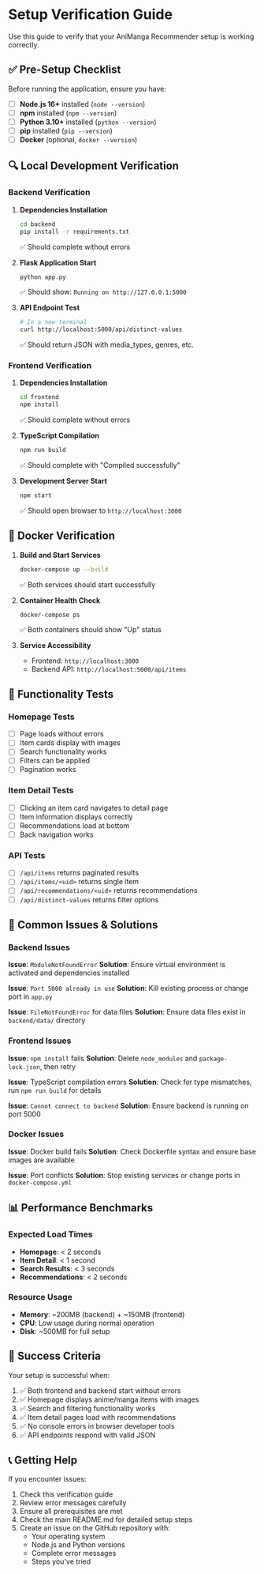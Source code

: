 # Setup Verification Guide

Use this guide to verify that your AniManga Recommender setup is working correctly.

## ✅ Pre-Setup Checklist

Before running the application, ensure you have:

- [ ] **Node.js 16+** installed (`node --version`)
- [ ] **npm** installed (`npm --version`)
- [ ] **Python 3.10+** installed (`python --version`)
- [ ] **pip** installed (`pip --version`)
- [ ] **Docker** (optional, `docker --version`)

## 🔍 Local Development Verification

### Backend Verification

1. **Dependencies Installation**

   ```bash
   cd backend
   pip install -r requirements.txt
   ```

   ✅ Should complete without errors

2. **Flask Application Start**

   ```bash
   python app.py
   ```

   ✅ Should show: `Running on http://127.0.0.1:5000`

3. **API Endpoint Test**
   ```bash
   # In a new terminal
   curl http://localhost:5000/api/distinct-values
   ```
   ✅ Should return JSON with media_types, genres, etc.

### Frontend Verification

1. **Dependencies Installation**

   ```bash
   cd frontend
   npm install
   ```

   ✅ Should complete without errors

2. **TypeScript Compilation**

   ```bash
   npm run build
   ```

   ✅ Should complete with "Compiled successfully"

3. **Development Server Start**
   ```bash
   npm start
   ```
   ✅ Should open browser to `http://localhost:3000`

## 🐳 Docker Verification

1. **Build and Start Services**

   ```bash
   docker-compose up --build
   ```

   ✅ Both services should start successfully

2. **Container Health Check**

   ```bash
   docker-compose ps
   ```

   ✅ Both containers should show "Up" status

3. **Service Accessibility**
   - Frontend: `http://localhost:3000`
   - Backend API: `http://localhost:5000/api/items`

## 🧪 Functionality Tests

### Homepage Tests

- [ ] Page loads without errors
- [ ] Item cards display with images
- [ ] Search functionality works
- [ ] Filters can be applied
- [ ] Pagination works

### Item Detail Tests

- [ ] Clicking an item card navigates to detail page
- [ ] Item information displays correctly
- [ ] Recommendations load at bottom
- [ ] Back navigation works

### API Tests

- [ ] `/api/items` returns paginated results
- [ ] `/api/items/<uid>` returns single item
- [ ] `/api/recommendations/<uid>` returns recommendations
- [ ] `/api/distinct-values` returns filter options

## 🚨 Common Issues & Solutions

### Backend Issues

**Issue**: `ModuleNotFoundError`
**Solution**: Ensure virtual environment is activated and dependencies installed

**Issue**: `Port 5000 already in use`
**Solution**: Kill existing process or change port in `app.py`

**Issue**: `FileNotFoundError` for data files
**Solution**: Ensure data files exist in `backend/data/` directory

### Frontend Issues

**Issue**: `npm install` fails
**Solution**: Delete `node_modules` and `package-lock.json`, then retry

**Issue**: TypeScript compilation errors
**Solution**: Check for type mismatches, run `npm run build` for details

**Issue**: `Cannot connect to backend`
**Solution**: Ensure backend is running on port 5000

### Docker Issues

**Issue**: Docker build fails
**Solution**: Check Dockerfile syntax and ensure base images are available

**Issue**: Port conflicts
**Solution**: Stop existing services or change ports in `docker-compose.yml`

## 📊 Performance Benchmarks

### Expected Load Times

- **Homepage**: < 2 seconds
- **Item Detail**: < 1 second
- **Search Results**: < 3 seconds
- **Recommendations**: < 2 seconds

### Resource Usage

- **Memory**: ~200MB (backend) + ~150MB (frontend)
- **CPU**: Low usage during normal operation
- **Disk**: ~500MB for full setup

## 🎯 Success Criteria

Your setup is successful when:

1. ✅ Both frontend and backend start without errors
2. ✅ Homepage displays anime/manga items with images
3. ✅ Search and filtering functionality works
4. ✅ Item detail pages load with recommendations
5. ✅ No console errors in browser developer tools
6. ✅ API endpoints respond with valid JSON

## 📞 Getting Help

If you encounter issues:

1. Check this verification guide
2. Review error messages carefully
3. Ensure all prerequisites are met
4. Check the main README.md for detailed setup steps
5. Create an issue on the GitHub repository with:
   - Your operating system
   - Node.js and Python versions
   - Complete error messages
   - Steps you've tried
